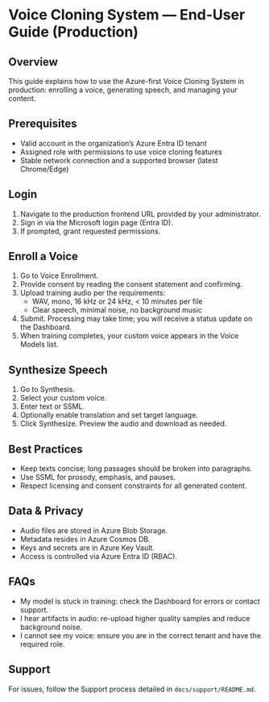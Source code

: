 # Voice Cloning System — End-User Guide (Production)

## Overview
This guide explains how to use the Azure-first Voice Cloning System in production: enrolling a voice, generating speech, and managing your content.

## Prerequisites
- Valid account in the organization’s Azure Entra ID tenant
- Assigned role with permissions to use voice cloning features
- Stable network connection and a supported browser (latest Chrome/Edge)

## Login
1. Navigate to the production frontend URL provided by your administrator.
2. Sign in via the Microsoft login page (Entra ID).
3. If prompted, grant requested permissions.

## Enroll a Voice
1. Go to Voice Enrollment.
2. Provide consent by reading the consent statement and confirming.
3. Upload training audio per the requirements:
   - WAV, mono, 16 kHz or 24 kHz, < 10 minutes per file
   - Clear speech, minimal noise, no background music
4. Submit. Processing may take time; you will receive a status update on the Dashboard.
5. When training completes, your custom voice appears in the Voice Models list.

## Synthesize Speech
1. Go to Synthesis.
2. Select your custom voice.
3. Enter text or SSML.
4. Optionally enable translation and set target language.
5. Click Synthesize. Preview the audio and download as needed.

## Best Practices
- Keep texts concise; long passages should be broken into paragraphs.
- Use SSML for prosody, emphasis, and pauses.
- Respect licensing and consent constraints for all generated content.

## Data & Privacy
- Audio files are stored in Azure Blob Storage.
- Metadata resides in Azure Cosmos DB.
- Keys and secrets are in Azure Key Vault.
- Access is controlled via Azure Entra ID (RBAC).

## FAQs
- My model is stuck in training: check the Dashboard for errors or contact support.
- I hear artifacts in audio: re-upload higher quality samples and reduce background noise.
- I cannot see my voice: ensure you are in the correct tenant and have the required role.

## Support
For issues, follow the Support process detailed in `docs/support/README.md`.
